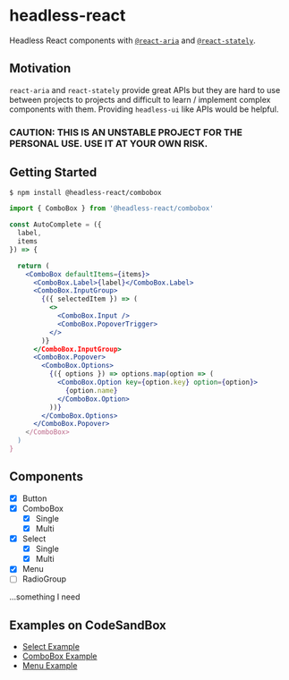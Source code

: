 # headless-react

Headless React components with [`@react-aria`](https://react-spectrum.adobe.com/react-aria/index.html) and [`@react-stately`](https://react-spectrum.adobe.com/react-stately/index.html).

## Motivation
`react-aria` and `react-stately` provide great APIs but they are hard to use between projects to projects and difficult to learn / implement complex components with them. Providing `headless-ui` like APIs would be helpful.

### CAUTION: THIS IS AN UNSTABLE PROJECT FOR THE PERSONAL USE. USE IT AT YOUR OWN RISK.

## Getting Started

```
$ npm install @headless-react/combobox
```

```jsx
import { ComboBox } from '@headless-react/combobox'

const AutoComplete = ({
  label,
  items
}) => {

  return (
    <ComboBox defaultItems={items}>
      <ComboBox.Label>{label}</ComboBox.Label>
      <ComboBox.InputGroup>
        {({ selectedItem }) => (
          <>
            <ComboBox.Input />
            <ComboBox.PopoverTrigger>
          </>
        )}
      </ComboBox.InputGroup>
      <ComboBox.Popover>
        <ComboBox.Options>
          {({ options }) => options.map(option => (
            <ComboBox.Option key={option.key} option={option}>
              {option.name}
            </ComboBox.Option>
          ))}
        </ComboBox.Options>
      </ComboBox.Popover>
    </ComboBox>
  )
}
```

## Components
- [x] Button
- [x] ComboBox
  - [x] Single
  - [x] Multi
- [x] Select
  - [x] Single
  - [x] Multi
- [x] Menu
- [ ] RadioGroup

...something I need

## Examples on CodeSandBox

- [Select Example](https://codesandbox.io/s/headless-react-select-rte4ze?file=/src/App.tsx)
- [ComboBox Example](https://codesandbox.io/s/headless-react-combobox-yseg1j?file=/src/App.tsx)
- [Menu Example](https://codesandbox.io/s/headless-react-menu-ij01ux?file=/src/App.tsx)